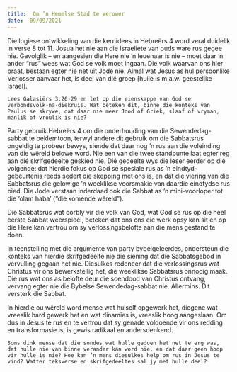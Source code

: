 ```yaml
---
title:  Om ’n Hemelse Stad te Verower
date:  09/09/2021
---
```


Die logiese ontwikkeling van die kernidees in Hebreërs 4 word veral duidelik in verse 8 tot 11. Josua het nie aan die Israeliete van ouds ware rus gegee nie. Gevolglik – en aangesien die Here nie ’n leuenaar is nie – moet daar ’n ander “rus” wees wat God se volk moet ingaan. Die volk waarvan ons hier praat, bestaan egter nie net uit Jode nie. Almal wat Jesus as hul persoonlike Verlosser aanvaar het, is deel van dié groep [hulle is m.a.w. geestelike Israel].

`Lees Galasiërs 3:26-29 en let op die eienskappe van God se verbondsvolk-na-diekruis. Wat beteken dit, binne die konteks van Paulus se skrywe, dat daar nie meer Jood of Griek, slaaf of vryman, manlik of vroulik is nie?`

Party gebruik Hebreërs 4 om die onderhouding van die Sewendedag-sabbat te beklemtoon, terwyl andere dit gebruik om die Sabbatsrus ongeldig te probeer bewys, siende dat daar nog ’n rus aan die voleinding van die wêreld belowe word. Nie een van die twee standpunte laat egter reg aan dié skrifgedeelte geskied nie. Dié gedeelte wys die leser eerder op die volgende: dat hierdie fokus op God se spesiale rus as ’n eindtyd-gebeurtenis reeds sedert die skepping met ons is, en dat die viering van die Sabbatsrus die gelowige ’n weeklikse voorsmakie van daardie eindtydse rus bied. Die Jode verstaan inderdaad ook die Sabbat as ’n mini-voorloper tot die ‘olam haba’ (“die komende wêreld”).

Die Sabbatsrus wat oorbly vir die volk van God, wat God se rus op die heel eerste Sabbat weerspieël, beteken dat ons ons eie werk opsy kan sit en op die Here kan vertrou om sy verlossingsbelofte aan die mens gestand te doen.

In teenstelling met die argumente van party bybelgeleerdes, ondersteun die konteks van hierdie skrifgedeelte nie die siening dat die Sabbatsgebod in vervulling gegaan het nie. Diesulkes redeneer dat die verlossingsrus wat Christus vir ons bewerkstellig het, die weeklikse Sabbatsrus onnodig maak. Die rus wat ons as belofte deur die soendood van Christus ontvang, vervang egter nie die Bybelse Sewendedag-sabbat nie. Allermins. Dit versterk die Sabbat.

In hierdie ou wêreld word mense wat hulself opgewerk het, diegene wat vreeslik hard gewerk het en wat dinamies is, vreeslik hoog aangeslaan. Om dus in Jesus te rus en te vertrou dat sy genade voldoende vir ons redding en transformasie is, is gewis radikaal en andersdenkend.

`Soms dink mense dat die sondes wat hulle gedoen het net te erg was, dat hulle nie van binne verander kan word nie, en dat daar geen hoop vir hulle is nie? Hoe kan ’n mens diesulkes help om rus in Jesus te vind? Watter teksverse en skrifgedeeltes sal jy met hulle deel?`